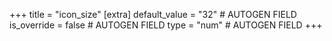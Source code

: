 +++
title = "icon_size"
[extra]
default_value = "32" # AUTOGEN FIELD
is_override = false # AUTOGEN FIELD
type = "num" # AUTOGEN FIELD
+++